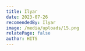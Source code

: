 ```yaml
---
title: Ilyar
date: 2023-07-26
recomendedBy: Ilyar
image: /media/uploads/15.png
relatePage: false
author: HITS
---
```

